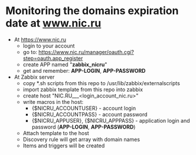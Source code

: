 # Monitoring the domains expiration date at www.nic.ru

- At https://www.nic.ru
  - login to your account
  - go to: https://www.nic.ru/manager/oauth.cgi?step=oauth.app_register
  - create APP named "**zabbix_nicru**"
  - get and remember: **APP-LOGIN**, **APP-PASSWORD**
- At Zabbix server
  - copy *.sh scripts from this repo to /usr/lib/zabbix/externalscripts
  - import zabbix template from this repo into zabbix
  - create host "NIC.RU___<login_account_nic.ru>"
  - write macros in the host:
    - {$NICRU_ACCOUNTUSER} - account login
    - {$NICRU_ACCOUNTPASS} - account password
    - {$NICRU_APPUSER}, {$NICRU_APPPASS} - application login and password (**APP-LOGIN**, **APP-PASSWORD**)
  - Attach template to the host
  - Discovery rule will get array with domain names
  - Items and triggers will be created
